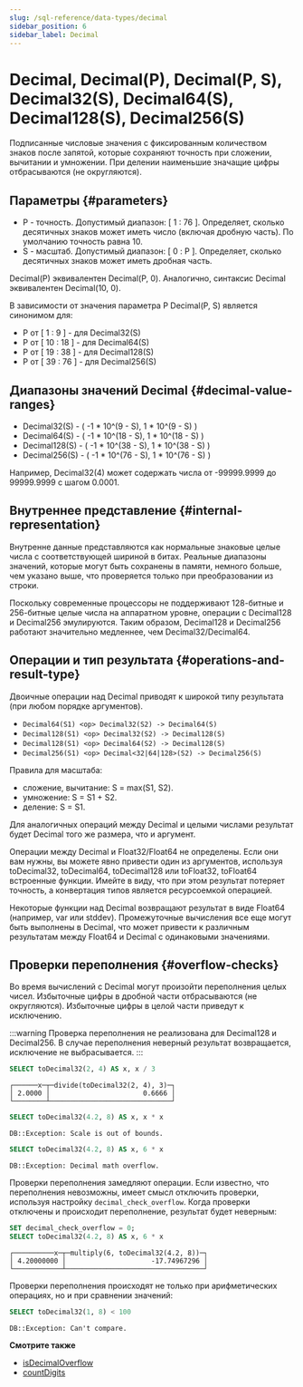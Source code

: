 ```yaml
---
slug: /sql-reference/data-types/decimal
sidebar_position: 6
sidebar_label: Decimal
---
```



# Decimal, Decimal(P), Decimal(P, S), Decimal32(S), Decimal64(S), Decimal128(S), Decimal256(S)

Подписанные числовые значения с фиксированным количеством знаков после запятой, которые сохраняют точность при сложении, вычитании и умножении. При делении наименьшие значащие цифры отбрасываются (не округляются).

## Параметры {#parameters}

- P - точность. Допустимый диапазон: \[ 1 : 76 \]. Определяет, сколько десятичных знаков может иметь число (включая дробную часть). По умолчанию точность равна 10.
- S - масштаб. Допустимый диапазон: \[ 0 : P \]. Определяет, сколько десятичных знаков может иметь дробная часть.

Decimal(P) эквивалентен Decimal(P, 0). Аналогично, синтаксис Decimal эквивалентен Decimal(10, 0).

В зависимости от значения параметра P Decimal(P, S) является синонимом для:
- P от \[ 1 : 9 \] - для Decimal32(S)
- P от \[ 10 : 18 \] - для Decimal64(S)
- P от \[ 19 : 38 \] - для Decimal128(S)
- P от \[ 39 : 76 \] - для Decimal256(S)

## Диапазоны значений Decimal {#decimal-value-ranges}

- Decimal32(S) - ( -1 \* 10^(9 - S), 1 \* 10^(9 - S) )
- Decimal64(S) - ( -1 \* 10^(18 - S), 1 \* 10^(18 - S) )
- Decimal128(S) - ( -1 \* 10^(38 - S), 1 \* 10^(38 - S) )
- Decimal256(S) - ( -1 \* 10^(76 - S), 1 \* 10^(76 - S) )

Например, Decimal32(4) может содержать числа от -99999.9999 до 99999.9999 с шагом 0.0001.

## Внутреннее представление {#internal-representation}

Внутренне данные представляются как нормальные знаковые целые числа с соответствующей шириной в битах. Реальные диапазоны значений, которые могут быть сохранены в памяти, немного больше, чем указано выше, что проверяется только при преобразовании из строки.

Поскольку современные процессоры не поддерживают 128-битные и 256-битные целые числа на аппаратном уровне, операции с Decimal128 и Decimal256 эмулируются. Таким образом, Decimal128 и Decimal256 работают значительно медленнее, чем Decimal32/Decimal64.

## Операции и тип результата {#operations-and-result-type}

Двоичные операции над Decimal приводят к широкой типу результата (при любом порядке аргументов).

- `Decimal64(S1) <op> Decimal32(S2) -> Decimal64(S)`
- `Decimal128(S1) <op> Decimal32(S2) -> Decimal128(S)`
- `Decimal128(S1) <op> Decimal64(S2) -> Decimal128(S)`
- `Decimal256(S1) <op> Decimal<32|64|128>(S2) -> Decimal256(S)`

Правила для масштаба:

- сложение, вычитание: S = max(S1, S2).
- умножение: S = S1 + S2.
- деление: S = S1.

Для аналогичных операций между Decimal и целыми числами результат будет Decimal того же размера, что и аргумент.

Операции между Decimal и Float32/Float64 не определены. Если они вам нужны, вы можете явно привести один из аргументов, используя toDecimal32, toDecimal64, toDecimal128 или toFloat32, toFloat64 встроенные функции. Имейте в виду, что при этом результат потеряет точность, а конвертация типов является ресурсоемкой операцией.

Некоторые функции над Decimal возвращают результат в виде Float64 (например, var или stddev). Промежуточные вычисления все еще могут быть выполнены в Decimal, что может привести к различным результатам между Float64 и Decimal с одинаковыми значениями.

## Проверки переполнения {#overflow-checks}

Во время вычислений с Decimal могут произойти переполнения целых чисел. Избыточные цифры в дробной части отбрасываются (не округляются). Избыточные цифры в целой части приведут к исключению.

:::warning
Проверка переполнения не реализована для Decimal128 и Decimal256. В случае переполнения неверный результат возвращается, исключение не выбрасывается.
:::

``` sql
SELECT toDecimal32(2, 4) AS x, x / 3
```

``` text
┌──────x─┬─divide(toDecimal32(2, 4), 3)─┐
│ 2.0000 │                       0.6666 │
└────────┴──────────────────────────────┘
```

``` sql
SELECT toDecimal32(4.2, 8) AS x, x * x
```

``` text
DB::Exception: Scale is out of bounds.
```

``` sql
SELECT toDecimal32(4.2, 8) AS x, 6 * x
```

``` text
DB::Exception: Decimal math overflow.
```

Проверки переполнения замедляют операции. Если известно, что переполнения невозможны, имеет смысл отключить проверки, используя настройку `decimal_check_overflow`. Когда проверки отключены и происходит переполнение, результат будет неверным:

``` sql
SET decimal_check_overflow = 0;
SELECT toDecimal32(4.2, 8) AS x, 6 * x
```

``` text
┌──────────x─┬─multiply(6, toDecimal32(4.2, 8))─┐
│ 4.20000000 │                     -17.74967296 │
└────────────┴──────────────────────────────────┘
```

Проверки переполнения происходят не только при арифметических операциях, но и при сравнении значений:

``` sql
SELECT toDecimal32(1, 8) < 100
```

``` text
DB::Exception: Can't compare.
```

**Смотрите также**
- [isDecimalOverflow](/sql-reference/functions/other-functions#isdecimaloverflow)
- [countDigits](/sql-reference/functions/other-functions#countdigits)
